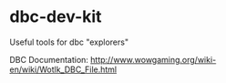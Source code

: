# dbc-dev-kit
Useful tools for dbc "explorers"


DBC Documentation: http://www.wowgaming.org/wiki-en/wiki/Wotlk_DBC_File.html
